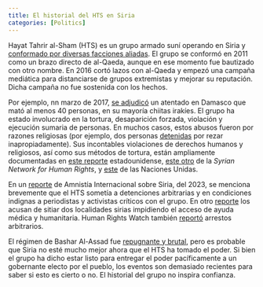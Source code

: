 ```yaml
---
title: El historial del HTS en Siria 
categories: [Politics]
---
```


Hayat Tahrir al-Sham (HTS) es un grupo armado suní operando en Siria y [conformado por diversas
facciones
aliadas](https://www.aljazeera.com/news/2024/12/2/hayat-tahrir-al-sham-and-the-other-syrian-opposition-groups-in-aleppo). El grupo se conformó en 2011 como un brazo directo de al-Qaeda, aunque 
en ese momento fue bautizado con otro nombre. En 2016 cortó
lazos con al-Qaeda y empezó una campaña mediática para distanciarse
de grupos extremistas y mejorar su reputación. Dicha campaña no fue sostenida 
con los hechos.

Por ejemplo, nn marzo de 2017, [se
adjudicó](https://www.hrw.org/news/2024/12/04/syria-civilians-risk-amid-renewed-hostilities)
un atentado en Damasco que mató al menos 40 personas, en su mayoría chiitas
irakíes. El grupo ha estado involucrado en la tortura, desaparición forzada,
violación y ejecución sumaria de personas. En muchos casos, estos abusos fueron
por razones religiosas (por ejemplo, dos personas
[detenidas](https://news.snhr.org/2021/06/01/hts-arrested-2-students-at-an-institution-for-memorizing-the-holy-quran-in-w-aleppo-governorate-on-may-31/)
por rezar inapropiadamente). Sus incontables violaciones de derechos humanos y
religiosos, así como sus métodos de tortura, están ampliamente documentadas en [este
reporte](https://www.uscirf.gov/sites/default/files/2022-11/2022%20Factsheet%20-%20HTS-Syria.pdf)
estadounidense, [este
otro](https://snhr.org/wp-content/pdf/english/The_Most_Notable_Hayat_Tahrir_al_Sham_Violations_Since_the_Establishment_of_Jabhat_al_Nusra_to_Date_1_en.pdf)
de la *Syrian Network for Human Rights*, y
[este](https://documents.un.org/doc/undoc/gen/g21/059/73/pdf/g2105973.pdf?OpenElement)
de las Naciones Unidas. 

En un [reporte](https://www.amnesty.org/es/location/middle-east-and-north-africa/middle-east/syria/report-syria/)
de Amnistía Internacional sobre Siria, del 2023, se menciona brevemente que el
HTS sometía a detenciones arbitrarias y en condiciones indignas a periodistas y
activistas críticos con el grupo. En otro
[reporte](https://www.amnesty.org/es/wp-content/uploads/sites/4/2021/05/MDE2473092017SPANISH.pdf)
los acusan de sitiar dos localidades sirias impidiendo el acceso de ayuda
médica y
humanitaria. Human Rights Watch también [reportó](https://www.hrw.org/news/2019/01/28/syria-arrests-torture-armed-group) arrestos arbitrarios.


El régimen de Bashar Al-Assad fue [repugnante y brutal](https://www.hrw.org/report/2015/12/16/if-dead-could-speak/mass-deaths-and-torture-syrias-detention-facilities), pero es probable 
que Siria no esté mucho mejor ahora que el HTS ha tomado el poder. Si bien el
grupo ha dicho estar listo para entregar el poder pacíficamente a un gobernante
electo por el pueblo, los eventos son demasiado recientes para saber si esto es
cierto o no. El historial del grupo no inspira confianza.


